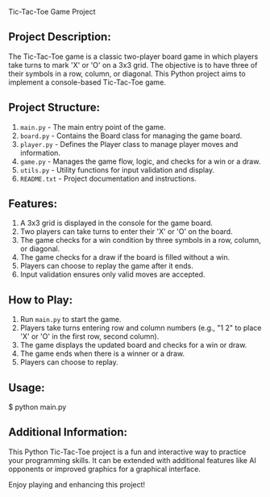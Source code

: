 Tic-Tac-Toe Game Project

Project Description:
--------------------
The Tic-Tac-Toe game is a classic two-player board game in which players take turns to mark 'X' or 'O' on a 3x3 grid. The objective is to have three of their symbols in a row, column, or diagonal. This Python project aims to implement a console-based Tic-Tac-Toe game.

Project Structure:
-------------------
1. `main.py` - The main entry point of the game.
2. `board.py` - Contains the Board class for managing the game board.
3. `player.py` - Defines the Player class to manage player moves and information.
4. `game.py` - Manages the game flow, logic, and checks for a win or a draw.
5. `utils.py` - Utility functions for input validation and display.
6. `README.txt` - Project documentation and instructions.

Features:
---------
1. A 3x3 grid is displayed in the console for the game board.
2. Two players can take turns to enter their 'X' or 'O' on the board.
3. The game checks for a win condition by three symbols in a row, column, or diagonal.
4. The game checks for a draw if the board is filled without a win.
5. Players can choose to replay the game after it ends.
6. Input validation ensures only valid moves are accepted.

How to Play:
------------
1. Run `main.py` to start the game.
2. Players take turns entering row and column numbers (e.g., "1 2" to place 'X' or 'O' in the first row, second column).
3. The game displays the updated board and checks for a win or draw.
4. The game ends when there is a winner or a draw.
5. Players can choose to replay.

Usage:
------
$ python main.py

Additional Information:
------------------------
This Python Tic-Tac-Toe project is a fun and interactive way to practice your programming skills. It can be extended with additional features like AI opponents or improved graphics for a graphical interface.

Enjoy playing and enhancing this project!
